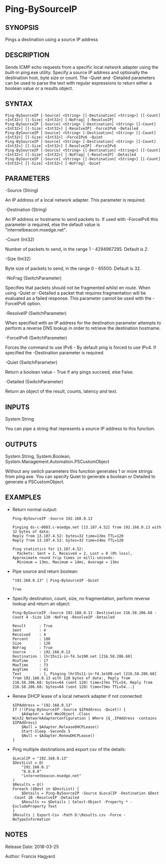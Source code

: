 # Ping-BySourceIP

SYNOPSIS
--------
Pings a destination using a source IP address

DESCRIPTION
-----------
Sends ICMP echo requests from a specific local network adapter using the built-in 
ping.exe utility. Specify a source IP address and optionally the destination host, 
byte size or count. The -Quiet and -Detailed parameters can be used to parse the 
text with regular expressions to return either a boolean value or a results object.

SYNTAX
------
    Ping-BySourceIP [-Source] <String> [[-Destination] <String>] [[-Count] <Int32>] [[-Size] <Int32>] [-NoFrag] [-ResolveIP]
    Ping-BySourceIP [-Source] <String> [-Destination] <String> [[-Count] <Int32>] [[-Size] <Int32>] [-ResolveIP] -ForceIPv6 -Detailed
    Ping-BySourceIP [-Source] <String> [-Destination] <String> [[-Count] <Int32>] [[-Size] <Int32>] -ForceIPv6 -Quiet
    Ping-BySourceIP [-Source] <String> [-Destination] <String> [[-Count] <Int32>] [[-Size] <Int32>] [-ResolveIP] -ForceIPv6
    Ping-BySourceIP [-Source] <String> [[-Destination] <String>] [[-Count] <Int32>] [[-Size] <Int32>] [-NoFrag] [-ResolveIP] -Detailed
    Ping-BySourceIP [-Source] <String> [[-Destination] <String>] [[-Count] <Int32>] [[-Size] <Int32>] [-NoFrag] -Quiet

PARAMETERS
----------
-Source (String)

An IP address of a local network adapter. This parameter is required.

-Destination (String)

An IP address or hostname to send packets to. If used with -ForceIPv6 this
parameter is required, else the default value is "internetbeacon.msedge.net".

-Count (Int32)

Number of packets to send, in the range 1 - 4294967295. Default is 2.

-Size (Int32)

Byte size of packets to send, in the range 0 - 65500. Default is 32.

-NoFrag (SwitchParameter)

Specifies that packets should not be fragmented whilst en route. When using -Quiet 
or -Detailed a packet that requires fragmentation will be evaluated as a failed 
response. This parameter cannot be used with the -ForceIPv6 option.
    
-ResolveIP (SwitchParameter)

When specified with an IP address for the destination parameter attempts to 
perform a reverse DNS lookup in order to retrieve the destination hostname.

-ForceIPv6 (SwitchParameter)

Forces the command to use IPv6 - By default ping is forced to use IPv4. If
specified the -Destination parameter is required.

-Quiet (SwitchParameter)
  
Return a boolean value - True if any pings succeed, else False.

-Detailed (SwitchParameter)

Return an object of the result, counts, latency and text.

INPUTS
------
System.String

You can pipe a string that represents a source IP address to this function.

OUTPUTS
-------
System.String, System.Boolean, System.Management.Automation.PSCustomObject

Without any switch parameters this function generates 1 or more strings from ping.exe.
You can specify Quiet to generate a boolean or Detailed to generate a PSCustomObject.

EXAMPLES
--------

- Return normal output:

      Ping-BySourceIP -Source 192.168.0.13
      
      Pinging ds-c-0003.c-msedge.net [13.107.4.52] from 192.168.0.13 with 32 bytes of data:
      Reply from 13.107.4.52: bytes=32 time=13ms TTL=120
      Reply from 13.107.4.52: bytes=32 time=14ms TTL=120

      Ping statistics for 13.107.4.52:
        Packets: Sent = 2, Received = 2, Lost = 0 (0% loss),
      Approximate round trip times in milli-seconds:
        Minimum = 13ms, Maximum = 14ms, Average = 13ms

- Pipe source and return boolean:

      "192.168.0.13" | Ping-BySourceIP -Quiet
      
      True

- Specify destination, count, size, no fragmentation, perform reverse lookup and return an object:

      Ping-BySourceIP -Source 192.168.0.13 -Destination 216.58.206.68 -Count 4 -Size 128 -NoFrag -ResolveIP -Detailed
      
      Result      : True
      Sent        : 4
      Received    : 4
      Percent     : 100
      Size        : 128
      NoFrag      : True
      Source      : 192.168.0.13
      Destination : lhr35s11-in-f4.1e100.net [216.58.206.68]
      MinTime     : 17
      MaxTime     : 73
      AvgTime     : 41
      Text        : {, Pinging lhr35s11-in-f4.1e100.net [216.58.206.68] from 192.168.0.13 with 128 bytes of data:, Reply from 216.58.206.68: bytes=64 (sent 128) time=17ms TTL=54, Reply from 216.58.206.68: bytes=64 (sent 128) time=73ms TTL=54...}

- Renew DHCP lease of a local network adapter if not connected:

      $IPAddress = "192.168.0.13"
      If (!(Ping-BySourceIP -Source $IPAddress -Quiet)) {
          $Adapter = Get-WmiObject -Class Win32_NetworkAdapterConfiguration | Where {$_.IPAddress -contains $IPAddress}
          $Null = $Adapter.ReleaseDHCPLease()
          Start-Sleep -Seconds 5
          $Null = $Adapter.RenewDHCPLease()
      }
      
- Ping multiple destinations and export csv of the details:

      $LocalIP = "192.168.0.13"
      $DestList = @(
          "192.168.0.1"
          "8.8.8.8"
          "internetbeacon.msedge.net"
      )
      $Results = @()
      Foreach ($Dest in $DestList) {
          $Details = Ping-BySourceIP -Source $LocalIP -Destination $Dest -Count 10 -ResolveIP -Detailed
          $Results += $Details | Select-Object -Property * -ExcludeProperty Text
      }
      $Results | Export-Csv -Path D:\Results.csv -Force -NoTypeInformation

NOTES
-----
Release Date: 2018-03-25

Author: Francis Hagyard
